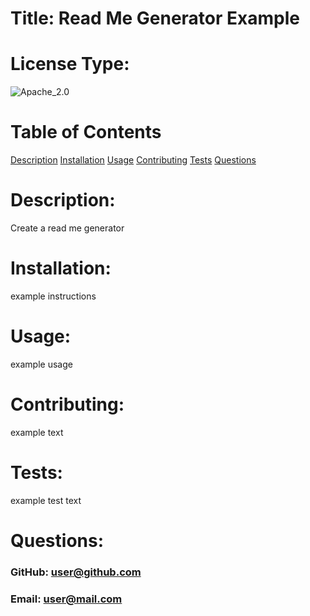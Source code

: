 # Title: **Read Me Generator Example**

  # License Type:
  ![Apache_2.0](https://img.shields.io/badge/License-Apache_2.0-important.svg)

  # Table of Contents
  [Description](#description)
  [Installation](#installation)
  [Usage](#usage)
  [Contributing](#contributing)
  [Tests](#tests)
  [Questions](#questions)

  # Description:
  Create a read me generator 

  # Installation:
  example instructions

  # Usage:
  example usage

  # Contributing:
  example text

  # Tests:
  example test text

  # Questions:
  ### GitHub: user@github.com

  ### Email: user@mail.com
  